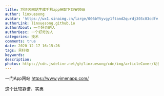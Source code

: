 ```yaml
---
title: 将博客网站生成手机app获取下载安装码
author: linxuesong
avatar: 'https://wx1.sinaimg.cn/large/006bYVyvgy1ftand2qurdj303c03cdfv.jpg'
authorLink: linxuesong.github.io
authorAbout: 一个好奇的人
authorDesc: 一个好奇的人
categories: 技术
comments: true
date: 2020-12-17 16:15:26
tags: 黑科技
keywords:
description:
photos: https://cdn.jsdelivr.net/gh/linxuesong/cdn/img/articleCover/动漫女/1P421143I2-2-1200.jpg
---
```


一门App网站   https://www.yimenapp.com/

这个比较靠谱，实惠